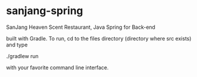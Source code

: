 # sanjang-spring
SanJang Heaven Scent Restaurant, Java Spring for Back-end

built with Gradle. To run, cd to the files directory (directory where src exists) and type

./gradlew run

with your favorite command line interface. 
